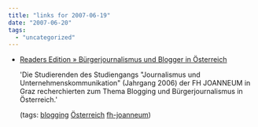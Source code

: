 ```yaml
---
title: "links for 2007-06-19"
date: "2007-06-20"
tags: 
  - "uncategorized"
---
```


- [Readers Edition » Bürgerjournalismus und Blogger in Österreich](http://www.readers-edition.de/2007/06/14/buergerjournalismus-und-blogger-in-oesterreich/)
    
    'Die Studierenden des Studiengangs "Journalismus und Unternehmenskommunikation" (Jahrgang 2006) der FH JOANNEUM in Graz recherchierten zum Thema Blogging und Bürgerjournalismus in Österreich.'
    
    (tags: [blogging](http://del.icio.us/heinzwittenbrink/blogging) [Österreich](http://del.icio.us/heinzwittenbrink/Österreich) [fh-joanneum](http://del.icio.us/heinzwittenbrink/fh-joanneum))
